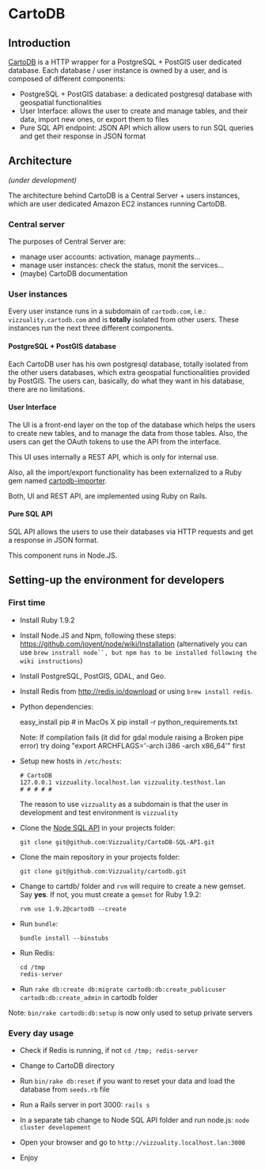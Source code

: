 # CartoDB #

## Introduction ##

[CartoDB](https://github.com/Vizzuality/cartodb) is a HTTP wrapper for a PostgreSQL + PostGIS user dedicated database. Each database / user instance is owned by a  user, and is composed of different components:

  - PostgreSQL + PostGIS database: a dedicated postgresql database with geospatial functionalities
  - User Interface: allows the user to create and manage tables, and their data, import new ones, or export them to files
  - Pure SQL API endpoint: JSON API which allow users to run SQL queries and get their response in JSON format 

## Architecture ##

_(under development)_

The architecture behind CartoDB is a Central Server + users instances, which are user dedicated Amazon EC2 instances running CartoDB. 

### Central server

The purposes of Central Server are:

  - manage user accounts: activation, manage payments...
  - manage user instances: check the status, monit the services...
  - (maybe) CartoDB documentation
  
### User instances

Every user instance runs in a subdomain of `cartodb.com`, i.e.: `vizzuality.cartodb.com` and is **totally** isolated from other users. These instances run the next three different components.

#### PostgreSQL + PostGIS database ####

Each CartoDB user has his own postgresql database, totally isolated from the other users databases, which extra geospatial functionalities provided by PostGIS. The users can, basically, do what they want in his database, there are no limitations.

#### User Interface ####

The UI is a front-end layer on the top of the database which helps the users to create new tables, and to manage the data from those tables. Also, the users can get the OAuth tokens to use the API from the interface.

This UI uses internally a REST API, which is only for internal use.

Also, all the import/export functionality has been externalized to a Ruby gem named [cartodb-importer](https://github.com/Vizzuality/cartodb-importer).

Both, UI and REST API, are implemented using Ruby on Rails.

#### Pure SQL API ####

SQL API allows the users to use their databases via HTTP requests and get a response in JSON format. 

This component runs in Node.JS.


## Setting-up the environment for developers ##

### First time ###

  - Install Ruby 1.9.2
  
  - Install Node.JS and Npm, following these steps: <https://github.com/joyent/node/wiki/Installation> (alternatively you can use `brew instrall node``, but npm has to be installed following the wiki instructions`)

  - Install PostgreSQL, PostGIS, GDAL, and Geo.

  - Install Redis from <http://redis.io/download> or using `brew install redis`.
  
  - Python dependencies: 
    
      easy_install pip  # in MacOs X
      pip install -r python_requirements.txt
      
      Note: If compilation fails (it did for gdal module raising a Broken pipe error) try doing "export ARCHFLAGS='-arch i386 -arch x86_64'" first

  - Setup new hosts in `/etc/hosts`:
      
        # CartoDB
        127.0.0.1 vizzuality.localhost.lan vizzuality.testhost.lan
        # # # # #
        
      The reason to use `vizzuality` as a subdomain is that the user in development and test environment is `vizzuality`
        
  - Clone the [Node SQL API](https://github.com/tokumine/cartodb-sql-api) in your projects folder:
  
        git clone git@github.com:Vizzuality/CartoDB-SQL-API.git
  
  - Clone the main repository in your projects folder:
  
        git clone git@github.com:Vizzuality/cartodb.git
        
  - Change to cartdb/ folder and `rvm` will require to create a new gemset. Say **yes**. If not, you must create a `gemset` for Ruby 1.9.2:
  
        rvm use 1.9.2@cartodb --create
        
  - Run `bundle`:
  
        bundle install --binstubs
        
  - Run Redis:
  
        cd /tmp
        redis-server
  
  - Run `rake db:create db:migrate cartodb:db:create_publicuser cartodb:db:create_admin` in cartodb folder
  
  Note: `bin/rake cartodb:db:setup` is now only used to setup private servers

### Every day usage ###
  
  - Check if Redis is running, if not `cd /tmp; redis-server`

  - Change to CartoDB directory
  
  - Run `bin/rake db:reset` if you want to reset your data and load the database from `seeds.rb` file
  
  - Run a Rails server in port 3000: `rails s`
  
  - In a separate tab change to Node SQL API folder and run node.js: `node cluster developement`

  - Open your browser and go to `http://vizzuality.localhost.lan:3000`
  
  - Enjoy
  
